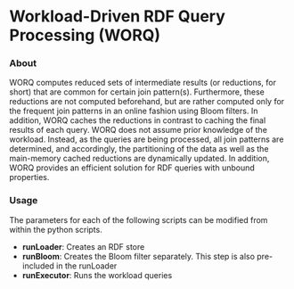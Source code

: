 # Workload-Driven RDF Query Processing (WORQ)

### About

WORQ computes reduced sets of intermediate results (or reductions, for short) that are common for certain join pattern(s). Furthermore, these reductions are not computed beforehand, but are rather computed only for the frequent join patterns in an online fashion using Bloom filters. In addition, WORQ caches the reductions in contrast to caching the final results of each query. WORQ does not assume prior knowledge of the workload. Instead, as the queries are being processed, all join patterns are determined, and accordingly, the partitioning of the data as well as the main-memory cached reductions are dynamically updated. In addition, WORQ provides an efficient solution for RDF queries with unbound properties.

### Usage

The parameters for each of the following scripts can be modified from within the python scripts.

* **runLoader**: Creates an RDF store
* **runBloom**: Creates the Bloom filter separately. This step is also pre-included in the runLoader
* **runExecutor**: Runs the workload queries

